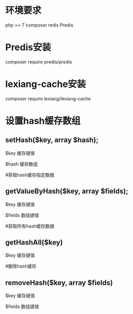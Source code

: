 # 环境要求
php >= 7
composer
redis
Predis

# Predis安装
composer require predis/predis

# lexiang-cache安装
composer require lexiang/lexiang-cache

# 设置hash缓存数组
## setHash($key, array $hash);

$key  缓存键值

$hash  缓存数组

#获取hash缓存指定数据
## getValueByHash($key, array $fields);
$key    缓存键值

$fields 数组键值


#获取所有hash缓存数据
## getHashAll($key)
$key   缓存键值

#删除hash缓存
## removeHash($key, array $fields)
$key    缓存键值

$fields 数组键值







